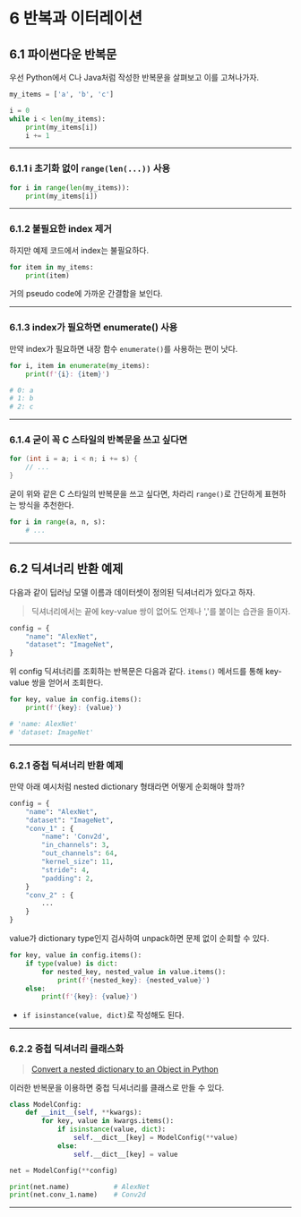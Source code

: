 # 6 반복과 이터레이션

## 6.1 파이썬다운 반복문

우선 Python에서 C나 Java처럼 작성한 반복문을 살펴보고 이를 고쳐나가자.

```python
my_items = ['a', 'b', 'c']

i = 0
while i < len(my_items):
    print(my_items[i])
    i += 1
```

---

### 6.1.1 i 초기화 없이 `range(len(...))` 사용

```python
for i in range(len(my_items)):
    print(my_items[i])
```

---

### 6.1.2 불필요한 index 제거

하지만 예제 코드에서 index는 불필요하다.

```python
for item in my_items:
    print(item)
```

거의 pseudo code에 가까운 간결함을 보인다. 

---

### 6.1.3 index가 필요하면 enumerate() 사용

만약 index가 필요하면 내장 함수 `enumerate()`를 사용하는 편이 낫다.

```python
for i, item in enumerate(my_items):
    print(f'{i}: {item}')

# 0: a
# 1: b
# 2: c
```

---

### 6.1.4 굳이 꼭 C 스타일의 반복문을 쓰고 싶다면

```c
for (int i = a; i < n; i += s) {
    // ...
}
```

굳이 위와 같은 C 스타일의 반복문을 쓰고 싶다면, 차라리 `range()`로 간단하게 표현하는 방식을 추천한다.

```python
for i in range(a, n, s):
    # ...
```

---

## 6.2 딕셔너리 반환 예제

다음과 같이 딥러닝 모델 이름과 데이터셋이 정의된 딕셔너리가 있다고 하자.

> 딕셔너리에서는 끝에 key-value 쌍이 없어도 언제나 ','를 붙이는 습관을 들이자.

```python
config = {
    "name": "AlexNet",
    "dataset": "ImageNet",
}
```

위 config 딕셔너리를 조회하는 반복문은 다음과 같다. `items()` 메서드를 통해 key-value 쌍을 얻어서 조회한다.

```python
for key, value in config.items():
    print(f'{key}: {value}')

# 'name: AlexNet'
# 'dataset: ImageNet'
```

---

### 6.2.1 중첩 딕셔너리 반환 예제

만약 아래 예시처럼 nested dictionary 형태라면 어떻게 순회해야 할까?

```python
config = {
    "name": "AlexNet",
    "dataset": "ImageNet",
    "conv_1" : {
        "name": 'Conv2d',
        "in_channels": 3,
        "out_channels": 64,
        "kernel_size": 11,
        "stride": 4,
        "padding": 2,
    }
    "conv_2" : {
        ...
    }
}
```

value가 dictionary type인지 검사하여 unpack하면 문제 없이 순회할 수 있다.

```python
for key, value in config.items():
    if type(value) is dict:
        for nested_key, nested_value in value.items():
            print(f'{nested_key}: {nested_value}')
    else:
        print(f'{key}: {value}')
```

- `if isinstance(value, dict)`로 작성해도 된다.

---

### 6.2.2 중첩 딕셔너리 클래스화

> [Convert a nested dictionary to an Object in Python](https://bobbyhadz.com/blog/python-convert-nested-dictionary-to-object)

이러한 반복문을 이용하면 중첩 딕셔너리를 클래스로 만들 수 있다.

```python
class ModelConfig:
    def __init__(self, **kwargs):
        for key, value in kwargs.items():
            if isinstance(value, dict):
                self.__dict__[key] = ModelConfig(**value)
            else:
                self.__dict__[key] = value

net = ModelConfig(**config)

print(net.name)           # AlexNet
print(net.conv_1.name)    # Conv2d
```

---